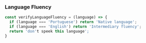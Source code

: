 ### Language Fluency
```javascript
const verifyLanguageFluency = (language) => {
  if (language === 'Portuguese') return 'Native language';
  if (language === 'English') return 'Intermediary fluency';
  return 'don't speek this language';
}
```

<!--
**IcaroMouraDEV/IcaroMouraDev** is a ✨ _special_ ✨ repository because its `README.md` (this file) appears on your GitHub profile.

Here are some ideas to get you started:

- 🔭 I’m currently working on ...
- 🌱 I’m currently learning ...
- 👯 I’m looking to collaborate on ...
- 🤔 I’m looking for help with ...
- 💬 Ask me about ...
- 📫 How to reach me: ...
- 😄 Pronouns: ...
- ⚡ Fun fact: ...
-->
